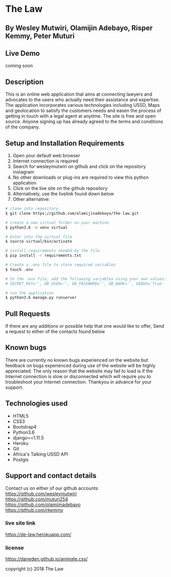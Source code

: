 # The Law

## By **Wesley Mutwiri, Olamijin Adebayo, Risper Kemmy, Peter Muturi**

## Live Demo
coming soon

## Description

This is an online web application that aims at connecting lawyers and advocates to the users who actually need their assistance and expertise. The application incorporates various technologies including USSD, Maps and geolocation to satisfy the customers needs and easen the process of getting in touch with a legal agent at anytime. The site is free and open source. Anyone signing up has already agreed to the terms and conditions of the company.

## Setup and Installation Requirements
1. Open your default web browser
2. Internet connection is required
3. Search for wesleymutwiri on github and click on the repository instagram
4. No other downloads or plug-ins are required to view this python application
5. Click on the live site on the github repository
6. Alternatively, use the livelink found down below
7. Other alternative:

``` bash
# clone into repository
$ git clone https://github.com/olamijinadebayo/the-law.git

# create a new virtual folder on your machine
$ python3.6 -m venv virtual

# Enter into the virtual file
$ source virtual/bin/activate

# install requirements needed by the file
$ pip install -r requirements.txt

# Create a .env file to store required variables
$ touch .env

# In the .env file, add the following variables using your own values:
# SECRET_KEY='', DB_USER='', DB_PASSWORD='', DB_NAME='', DEBUG='True'

# run the application 
$ python3.6 manage.py runserver

```
## Pull Requests
If there are any additions or possible help that one would like to offer, Send a request to either of the contacts found below

## Known bugs
There are currently no known bugs experienced on the website but feedback on bugs experienced during use of the website will be highly appreciated. The only reason that the website may fail to load is if the Internet connection is slow or disconnected which will require you to troubleshoot your Internet connection. Thankyou in advance for your support.

## Technologies used
* HTML5
* CSS3
* Bootstrap4
* Python3.6
* django==1.11.5
* Heroku
* Git
* Africa's Talking USSD API
* Postgis

## Support and contact details
Contact us on either of our github accounts: <br>
<https://github.com/wesleymutwiri> <br>
<https://github.com/muturi254> <br>
<https://github.com/olamijinadebayo> <br>
<https://github.com/rkemmy> <br>

### live site link
<https://de-law.herokuapp.com/>

### license

<https://daneden.github.io/animate.css/>

copyright (c) 2018 The Law
